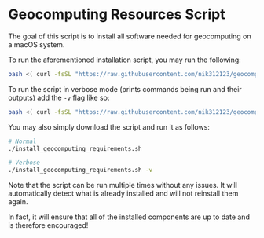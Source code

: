 # Geocomputing Resources Script

The goal of this script is to install all software needed for geocomputing on a macOS system.

To run the aforementioned installation script, you may run the following:

```bash
bash <( curl -fsSL "https://raw.githubusercontent.com/nik312123/geocomputing-resources-script/master/install_geocomputing_requirements.sh" )
```

To run the script in verbose mode (prints commands being run and their outputs) add the `-v` flag like so:

```bash
bash <( curl -fsSL "https://raw.githubusercontent.com/nik312123/geocomputing-resources-script/master/install_geocomputing_requirements.sh" ) -v
```

You may also simply download the script and run it as follows:

```bash
# Normal
./install_geocomputing_requirements.sh

# Verbose
./install_geocomputing_requirements.sh -v
```

Note that the script can be run multiple times without any issues. It will automatically detect what is already installed and will not reinstall them again.

In fact, it will ensure that all of the installed components are up to date and is therefore encouraged!
